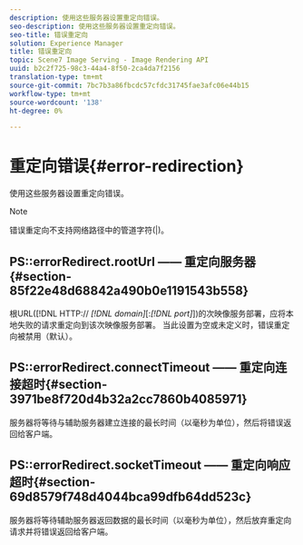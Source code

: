 ```yaml
---
description: 使用这些服务器设置重定向错误。
seo-description: 使用这些服务器设置重定向错误。
seo-title: 错误重定向
solution: Experience Manager
title: 错误重定向
topic: Scene7 Image Serving - Image Rendering API
uuid: b2c2f725-98c3-44a4-8f50-2ca4da7f2156
translation-type: tm+mt
source-git-commit: 7bc7b3a86fbcdc57cfdc31745fae3afc06e44b15
workflow-type: tm+mt
source-wordcount: '138'
ht-degree: 0%

---
```



# 重定向错误{#error-redirection}

使用这些服务器设置重定向错误。

>[!NOTE]
>
>错误重定向不支持网络路径中的管道字符(|)。

## PS::errorRedirect.rootUrl —— 重定向服务器{#section-85f22e48d68842a490b0e1191543b558}

根URL([!DNL HTTP:// *[!DNL domain]*[:*[!DNL port]*])的次映像服务部署，应将本地失败的请求重定向到该次映像服务部署。 当此设置为空或未定义时，错误重定向被禁用（默认）。

## PS::errorRedirect.connectTimeout —— 重定向连接超时{#section-3971be8f720d4b32a2cc7860b4085971}

服务器将等待与辅助服务器建立连接的最长时间（以毫秒为单位），然后将错误返回给客户端。

## PS::errorRedirect.socketTimeout —— 重定向响应超时{#section-69d8579f748d4044bca99dfb64dd523c}

服务器将等待辅助服务器返回数据的最长时间（以毫秒为单位），然后放弃重定向请求并将错误返回给客户端。
